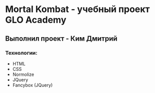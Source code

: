 # Mortal Kombat - учебный проект GLO Academy 
## Выполнил проект - Ким Дмитрий 
### Технологии: 
- HTML
- CSS
- Normolize
- JQuery
- Fancybox (JQuery)
